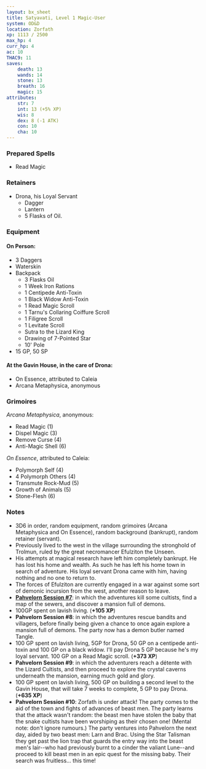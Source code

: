 ```yaml
---
layout: bx_sheet
title: Satyavati, Level 1 Magic-User
system: OD&D
location: Zorfath
xp: 1113 / 2500
max_hp: 4
curr_hp: 4
ac: 10
THAC9: 11
saves:
    death: 13
    wands: 14
    stone: 13
    breath: 16
    magic: 15
attributes:
    str: 7
    int: 13 (+5% XP)
    wis: 8
    dex: 8 (-1 ATK)
    con: 10
    cha: 10
---
```


### Prepared Spells

 * Read Magic

### Retainers

 * Drona, his Loyal Servant
   * Dagger
   * Lantern
   * 5 Flasks of Oil.

### Equipment

#### On Person:

 * 3 Daggers
 * Waterskin
 * Backpack
   * 3 Flasks Oil
   * 1 Week Iron Rations
   * 1 Centipede Anti-Toxin
   * 1 Black Widow Anti-Toxin
   * 1 Read Magic Scroll
   * 1 Tarnu's Collaring Coiffure Scroll
   * 1 Filigree Scroll
   * 1 Levitate Scroll
   * Sutra to the Lizard King
   * Drawing of 7-Pointed Star
   * 10' Pole
 * 15 GP, 50 SP

#### At the Gavin House, in the care of Drona:

 * On Essence, attributed to Caleia
 * Arcana Metaphysica, anonymous

### Grimoires

_Arcana Metaphysica_, anonymous:

 * Read Magic (1)
 * Dispel Magic (3)
 * Remove Curse (4)
 * Anti-Magic Shell (6)

_On Essence_, attributed to Caleia:

 * Polymorph Self (4)
 * 4 Polymorph Others (4)
 * Transmute Rock-Mud (5)
 * Growth of Animals (5)
 * Stone-Flesh (6)


<!--
Filigree (Arcane)
Level 3
Range: n/a
Duration: 1 day (until used)
A glowing circlet of air forms, and when placed upon someone’s head that person can make one jump up to a mile in height. He takes half damage coming down, so it is often imperative to land on something at the top of the jump. The caster cannot wear the filigree – it will consume him until he is nothing but motes of light that drift away upon the wind.

Tarnu’s Collaring Coiffure
Level 2
Range: 60ft
Duration: 2d4 rounds
The victim’s hair, if it is long enough, animates and begins to strangle him. There is no saving throw, and the victim will die within 2d4 rounds unless the hair is cut. Cutting the hair short ends the danger.
-->

### Notes

 * 3D6 in order, random equipment, random grimoires (Arcana Metaphysica and On Essence), random background (bankrupt), random retainer (servant).
 * Previously lived to the west in the village surrounding the stronghold of Trolmun, ruled by the great necromancer Efulziton the Unseen.
 * His attempts at magical research have left him completely bankrupt. He has lost his home and wealth. As such he has left his home town in search of adventure. His loyal servant Drona came with him, having nothing and no one to return to.
 * The forces of Efulziton are currently engaged in a war against some sort of demonic incursion from the west, another reason to leave.
 * [**Pahvelorn Session #7**][session-7]: in which the adventures kill some cultists, find a map of the sewers, and discover a mansion full of demons.
 * 100GP spent on lavish living. (**+105 XP**)
 * **Pahvelorn Session #8**: in which the adventures rescue bandits and villagers, before finally being given a chance to once again explore a mansion full of demons. The party now has a demon butler named Tangle.
 * 100 GP spent on lavish living, 5GP for Drona, 50 GP on a centipede anti-toxin and 100 GP on a black widow. I'll pay Drona 5 GP because he's my loyal servant. 100 GP on a Read Magic scroll. (**+373 XP**)
 * **Pahvelorn Session #9**: in which the adventurers reach a détente with the Lizard Cultists, and then proceed to explore the crystal caverns underneath the mansion, earning much gold and glory.
 * 100 GP spent on lavish living, 500 GP on building a second level to the Gavin House, that will take 7 weeks to complete, 5 GP to pay Drona. (**+635 XP**)
 * **Pahvelorn Session #10**: Zorfath is under attack! The party comes to the aid of the town and fights of advances of beast men. The party learns that the attack wasn't random: the beast men have stolen the baby that the snake cultists have been worshiping as their chosen one! (Mental note: don't ignore rumours.) The party ventures into Pahvelorn the next day, aided by two beast men: Larn and Brac. Using the Star Talisman they get past the lion trap that guards the entry way into the beast men's lair--who had previously burnt to a cinder the valiant Lune--and proceed to kill beast men in an epic quest for the missing baby. Their search was fruitless... this time!

 [session-7]: http://save.vs.totalpartykill.ca/play-report/pahvelorn-1/
